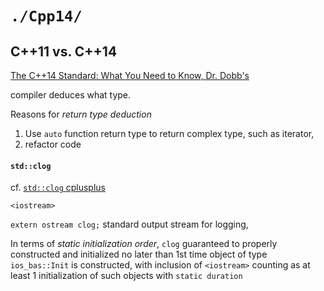 # `./Cpp14/`  

## C++11 vs. C++14  

[The C++14 Standard: What You Need to Know, Dr. Dobb's](http://www.drdobbs.com/cpp/the-c14-standard-what-you-need-to-know/240169034)

compiler deduces what type.   

Reasons for *return type deduction*  
1. Use `auto` function return type to return complex type, such as iterator, 
2. refactor code   


#### `std::clog`  

cf. [`std::clog` cplusplus](http://www.cplusplus.com/reference/iostream/clog/)

`<iostream>` 

`extern ostream clog;`
standard output stream for logging, 

In terms of *static initialization order*, `clog` guaranteed to properly constructed and initialized no later than 1st time object of type `ios_bas::Init` is constructed, with inclusion of `<iostream>` counting as at least 1 initialization of such objects with `static duration`  


